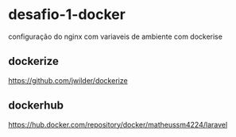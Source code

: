 # desafio-1-docker
  configuração do nginx com variaveis de ambiente com dockerise

## dockerize
  https://github.com/jwilder/dockerize


## dockerhub
  https://hub.docker.com/repository/docker/matheussm4224/laravel
